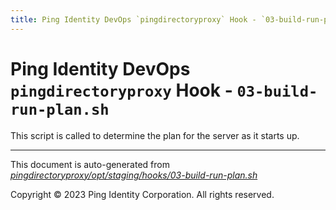 ```yaml
---
title: Ping Identity DevOps `pingdirectoryproxy` Hook - `03-build-run-plan.sh`
---
```


# Ping Identity DevOps `pingdirectoryproxy` Hook - `03-build-run-plan.sh`
 This script is called to determine the plan for the server as it starts up.

---
This document is auto-generated from _[pingdirectoryproxy/opt/staging/hooks/03-build-run-plan.sh](https://github.com/pingidentity/pingidentity-docker-builds/blob/master/pingdirectoryproxy/opt/staging/hooks/03-build-run-plan.sh)_

Copyright © 2023 Ping Identity Corporation. All rights reserved.
